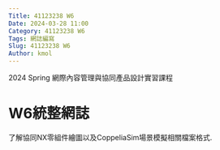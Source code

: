 ```yaml
---
Title: 41123238 W6
Date: 2024-03-28 11:00
Category: 41123238 W6
Tags: 網誌編寫
Slug: 41123238 W6
Author: kmol
---
```


2024 Spring 網際內容管理與協同產品設計實習課程

<!-- PELICAN_END_SUMMARY -->

# W6統整網誌

了解協同NX零組件繪圖以及CoppeliaSim場景模擬相關檔案格式.